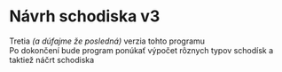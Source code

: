 # Návrh schodiska v3

Tretia *(a dúfajme že posledná)* verzia tohto programu  
Po dokončení bude program ponúkať výpočet rôznych typov schodísk a taktiež náčrt schodiska

